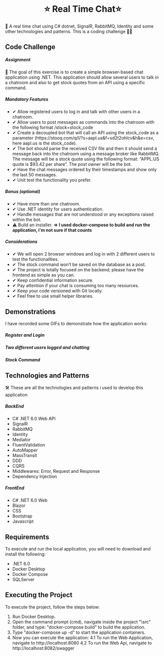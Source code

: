 <h1 align="center">
⭐ Real Time Chat⭐ 
</h1>
💬 A real time chat using C# dotnet, SignalR, RabbitMQ, Identity and some other technologies and patterns. This is a coding challenge 👨‍💻

## Code Challenge

##### Assignment
📌 The goal of this exercise is to create a simple browser-based chat application using .NET.
This application should allow several users to talk in a chatroom and also to get stock quotes from an API using a specific command.

##### Mandatory Features
<ul>
	<li>✔ Allow registered users to log in and talk with other users in a chatroom.</li>
	<li>✔ Allow users to post messages as commands into the chatroom with the following format /stock=stock_code</li>
	<li>✔ Create a decoupled bot that will call an API using the stock_code as a parameter
(https://stooq.com/q/l/?s=aapl.us&f=sd2t2ohlcv&h&e=csv, here aapl.us is the
stock_code).</li>
	<li>✔ The bot should parse the received CSV file and then it should send a message back
	into the chatroom using a message broker like RabbitMQ. The message will be a stock quote
using the following format: “APPL.US quote is $93.42 per share”. The post owner will be
the bot.</li>
	<li>✔ Have the chat messages ordered by their timestamps and show only the last 50
messages.</li>
	<li>✔ Unit test the functionality you prefer.</li>
</ul>

##### Bonus (optional)
<ul>
	<li>✔ Have more than one chatroom.</li>
	<li>✔ Use .NET identity for users authentication.</li>
	<li>✔ Handle messages that are not understood or any exceptions raised within the bot.</li>
	<li>⚠️ Build an installer. <b>=> I used docker-compose to build and run the application, i'm not sure if that counts</b></li>
</ul>

##### Considerations
<ul>
	<li>✔ We will open 2 browser windows and log in with 2 different users to test the
functionalities.</li>
	<li>✔ The stock command won’t be saved on the database as a post.</li>
	<li>✔ The project is totally focused on the backend; please have the frontend as simple as you
can.</li>
	<li>✔ Keep confidential information secure.</li>
	<li>✔ Pay attention if your chat is consuming too many resources.</li>
	<li>✔ Keep your code versioned with Git locally.</li>
	<li>✔ Feel free to use small helper libraries.</li>
</ul>

## Demonstrations
I have recorded some GIFs to demonstrate how the application works:

##### Register and Login

##### Two different users logged and chatting

##### Stock Command

## Technologies and Patterns
🛠 These are all the technologies and patterns i used to develop this application
##### BackEnd
<ul>
	<li><a url="https://dotnet.microsoft.com/en-us/download/dotnet/6.0">C# .NET 6.0 Web API</a></li>
	<li><a url="https://www.nuget.org/packages/Microsoft.AspNetCore.SignalR">SignalR</a></li>
	<li><a url="https://www.nuget.org/packages/MassTransit.RabbitMQ/8.0.6-develop.537">RabbitMQ</a></li>
	<li><a url="https://www.nuget.org/packages/Microsoft.AspNetCore.Identity">Identity</a></li>
	<li><a url="https://www.nuget.org/packages/MediatR">Mediator</a></li>
	<li><a url="https://www.nuget.org/packages/FluentValidation">FluentValidation</a></li>
	<li><a url="https://www.nuget.org/packages/AutoMapper">AutoMapper</a></li>
	<li><a url="https://www.nuget.org/packages/MassTransit/8.0.6-develop.537">MassTransit</a></li>
	<li><a url=""></a>DDD</li>
	<li><a url=""></a>CQRS</li>
	<li><a url=""></a>Middlewares: Error, Request and Response</li>
	<li><a url=""></a>Dependency Injection</li>
</ul>

##### FrontEnd
<ul>
	<li><a url="https://dotnet.microsoft.com/en-us/download/dotnet/6.0">C# .NET 6.0 Web</a></li>
	<li><a url="https://docs.microsoft.com/pt-br/aspnet/core/blazor/?view=aspnetcore-6.0">Blazor</a></li>
	<li><a url="https://www.w3schools.com/css/">CSS</a></li>
	<li><a url="https://getbootstrap.com/">Bootstrap</a></li>
	<li><a url="https://developer.mozilla.org/pt-BR/docs/Web/JavaScript">Javascript</a></li>
</ul>

## Requirements
To execute and run the local application, you will need to download and install the following:
<ul>
	<li><a url="https://dotnet.microsoft.com/en-us/download/dotnet/6.0">.NET 6.0</a></li>
	<li><a url="https://docs.docker.com/desktop/#download-and-install">Docker Desktop</a></li>
	<li><a url="https://docs.docker.com/compose/install/compose-desktop/">Docker Compose</a></li>
	<li><a url="https://www.microsoft.com/pt-br/sql-server/sql-server-downloads">SQLServer</a></li>
</ul>

## Executing the Project
To execute the project, follow the steps below:
1. Run Docker Desktop.
2. Open the command prompt (cmd), navigate inside the project "\src" folder, and type: "docker-compose build" to build the application.
3. Type "docker-compose up -d" to start the application containers.
4. Now you can execute the application:
   4.1 To run the Web Application, navigate to http://localhost:8080
   4.2 To run the Web Api, navigate to http://localhost:8082/swagger 
